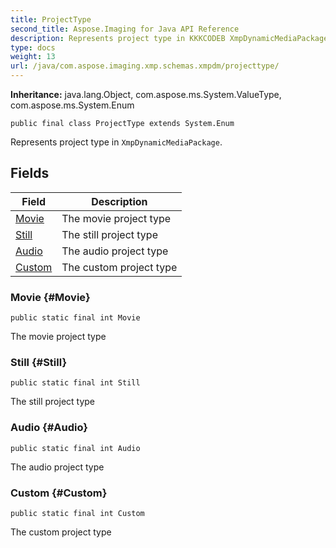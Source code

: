 ```yaml
---
title: ProjectType
second_title: Aspose.Imaging for Java API Reference
description: Represents project type in KKKCODEB XmpDynamicMediaPackageKKKCODEE.
type: docs
weight: 13
url: /java/com.aspose.imaging.xmp.schemas.xmpdm/projecttype/
---
```

**Inheritance:**
java.lang.Object, com.aspose.ms.System.ValueType, com.aspose.ms.System.Enum
```
public final class ProjectType extends System.Enum
```

Represents project type in `XmpDynamicMediaPackage`.
## Fields

| Field | Description |
| --- | --- |
| [Movie](#Movie) | The movie project type |
| [Still](#Still) | The still project type |
| [Audio](#Audio) | The audio project type |
| [Custom](#Custom) | The custom project type |
### Movie {#Movie}
```
public static final int Movie
```


The movie project type

### Still {#Still}
```
public static final int Still
```


The still project type

### Audio {#Audio}
```
public static final int Audio
```


The audio project type

### Custom {#Custom}
```
public static final int Custom
```


The custom project type

